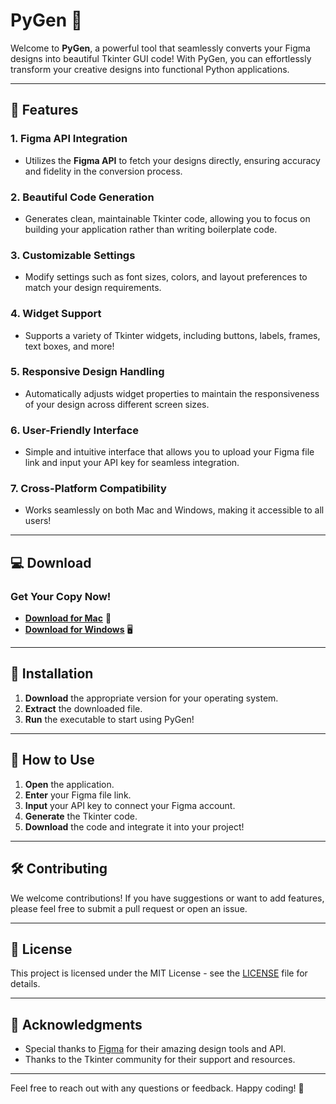 # PyGen 🍰


Welcome to **PyGen**, a powerful tool that seamlessly converts your Figma designs into beautiful Tkinter GUI code! With PyGen, you can effortlessly transform your creative designs into functional Python applications.

---

## 🚀 Features

### 1. **Figma API Integration**
   - Utilizes the **Figma API** to fetch your designs directly, ensuring accuracy and fidelity in the conversion process.

### 2. **Beautiful Code Generation**
   - Generates clean, maintainable Tkinter code, allowing you to focus on building your application rather than writing boilerplate code.

### 3. **Customizable Settings**
   - Modify settings such as font sizes, colors, and layout preferences to match your design requirements.

### 4. **Widget Support**
   - Supports a variety of Tkinter widgets, including buttons, labels, frames, text boxes, and more!

### 5. **Responsive Design Handling**
   - Automatically adjusts widget properties to maintain the responsiveness of your design across different screen sizes.

### 6. **User-Friendly Interface**
   - Simple and intuitive interface that allows you to upload your Figma file link and input your API key for seamless integration.

### 7. **Cross-Platform Compatibility**
   - Works seamlessly on both Mac and Windows, making it accessible to all users!

---

## 💻 Download

### Get Your Copy Now! 

- [**Download for Mac**](https://proxlightapps.gumroad.com/l/Pygenmaac) 🍏  
- [**Download for Windows**](https://proxlightapps.gumroad.com/l/Pygenwindows) 🖥️

---

## 📜 Installation

1. **Download** the appropriate version for your operating system.
2. **Extract** the downloaded file.
3. **Run** the executable to start using PyGen!

---

## 📢 How to Use

1. **Open** the application.
2. **Enter** your Figma file link.
3. **Input** your API key to connect your Figma account.
4. **Generate** the Tkinter code.
5. **Download** the code and integrate it into your project!

---

## 🛠️ Contributing

We welcome contributions! If you have suggestions or want to add features, please feel free to submit a pull request or open an issue.

---

## 📄 License

This project is licensed under the MIT License - see the [LICENSE](#) file for details.

---

## 🙌 Acknowledgments

- Special thanks to [Figma](https://www.figma.com) for their amazing design tools and API.
- Thanks to the Tkinter community for their support and resources.

---

Feel free to reach out with any questions or feedback. Happy coding! 🎉
